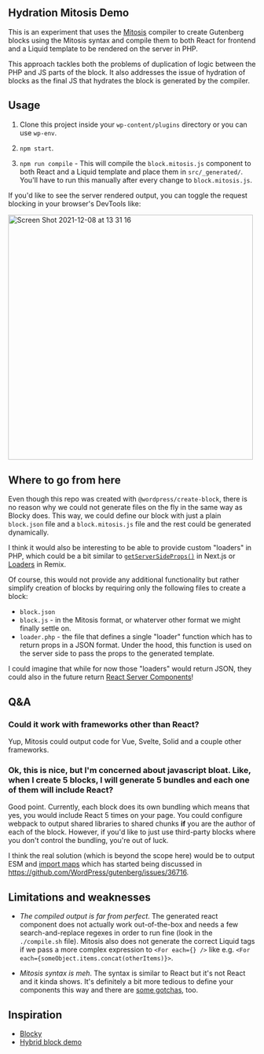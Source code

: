 ## Hydration Mitosis Demo

This is an experiment that uses the
[Mitosis](https://github.com/BuilderIO/mitosis) compiler to create Gutenberg
blocks using the Mitosis syntax and compile them to both React for frontend
and a Liquid template to be rendered on the server in PHP.

This approach tackles both the problems of duplication of logic between the PHP
and JS parts of the block. It also addresses the issue of hydration of blocks
as the final JS that hydrates the block is generated by the compiler.

## Usage

1. Clone this project inside your `wp-content/plugins` directory or you can use `wp-env`.

2. `npm start`.

3. `npm run compile` - This will compile the `block.mitosis.js` component to both
   React and a Liquid template and place them in `src/_generated/`. You'll have
   to run this manually after every change to `block.mitosis.js`.

If you'd like to see the server rendered output, you can toggle the request blocking in
your browser's DevTools like:

<img width="498" alt="Screen Shot 2021-12-08 at 13 31 16"
src="https://user-images.githubusercontent.com/5417266/145264013-eb764264-889d-45e6-8f5a-d7414a5b5d89.png">

## Where to go from here

Even though this repo was created with `@wordpress/create-block`, there is no
reason why we could not generate files on the fly in the same way as Blocky
does. This way, we could define our block with just a plain `block.json` file and a
`block.mitosis.js` file and the rest could be generated dynamically.

I think it would also be interesting to be able to provide custom "loaders" in PHP,
which could be a bit similar to
[`getServerSideProps()`](https://nextjs.org/docs/basic-features/data-fetching#getserversideprops-server-side-rendering)
in Next.js or [Loaders](https://remix.run/docs/en/v1/api/conventions#loader) in
Remix.

Of course, this would not provide any additional functionality but rather
simplify creation of blocks by requiring only the following files to create a block:

- `block.json`
- `block.js` - in the Mitosis format, or whaterver other format we might finally
  settle on.
- `loader.php` - the file that defines a single "loader" function which has to
  return props in a JSON format. Under the hood, this function is used on the
  server side to pass the props to the generated template.

I could imagine that while for now those "loaders" would return JSON, they could
also in the future return [React Server
Components](https://reactjs.org/blog/2020/12/21/data-fetching-with-react-server-components.html)!

## Q&A

### Could it work with frameworks other than React?

Yup, Mitosis could output code for Vue, Svelte, Solid and a couple other
frameworks.

### Ok, this is nice, but I'm concerned about javascript bloat. Like, when I create 5 blocks, I will generate 5 bundles and each one of them will include React?

Good point. Currently, each block does its own bundling which means that yes,
you would include React 5 times on your page. You could configure webpack to
output shared libraries to shared chunks **if** you are the author of each of
the block. However, if you'd like to just use third-party blocks where you don't
control the bundling, you're out of luck.

I think the real solution (which is beyond the scope here) would be to output
ESM and [import maps](https://github.com/WICG/import-maps) which has started
being discussed in https://github.com/WordPress/gutenberg/issues/36716.

## Limitations and weaknesses

- _The compiled output is far from perfect_. The generated react component does not
  actually work out-of-the-box and needs a few search-and-replace regexes in order
  to run fine (look in the `./compile.sh` file). Mitosis also does not generate the correct Liquid tags if
  we pass a more complex expression to `<For each={} />` like e.g.
  `<For each={someObject.items.concat(otherItems)}>`.

- _Mitosis syntax is meh_. The syntax is similar to React but it's not React and
  it kinda shows. It's definitely a bit more tedious to define your components
  this way and there are [some gotchas](https://github.com/BuilderIO/mitosis/blob/main/docs/overview.md#gotchas-and-limitations), too.

## Inspiration

- [Blocky](https://github.com/youknowriad/blocky)
- [Hybrid block demo](https://github.com/nerrad/hybrid-block-demo/)
